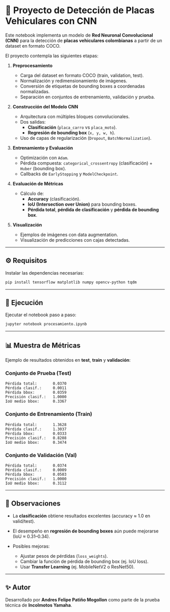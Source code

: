 # 📘 Proyecto de Detección de Placas Vehiculares con CNN

Este notebook implementa un modelo de **Red Neuronal Convolucional (CNN)** para la detección de **placas vehiculares colombianas** a partir de un dataset en formato COCO.  

El proyecto contempla las siguientes etapas:

1. **Preprocesamiento**  
   - Carga del dataset en formato COCO (train, validation, test).  
   - Normalización y redimensionamiento de imágenes.  
   - Conversión de etiquetas de bounding boxes a coordenadas normalizadas.  
   - Separación en conjuntos de entrenamiento, validación y prueba.  

2. **Construcción del Modelo CNN**  
   - Arquitectura con múltiples bloques convolucionales.  
   - Dos salidas:  
     - **Clasificación** (`placa_carro` vs `placa_moto`).  
     - **Regresión de bounding box** (`x, y, w, h`).  
   - Uso de capas de regularización (`Dropout`, `BatchNormalization`).  

3. **Entrenamiento y Evaluación**  
   - Optimización con `Adam`.  
   - Pérdida compuesta: `categorical_crossentropy` (clasificación) + `Huber` (bounding box).  
   - Callbacks de `EarlyStopping` y `ModelCheckpoint`.  

4. **Evaluación de Métricas**  
   - Cálculo de:  
     - **Accuracy** (clasificación).  
     - **IoU (Intersection over Union)** para bounding boxes.  
     - **Pérdida total**, **pérdida de clasificación** y **pérdida de bounding box**.  

5. **Visualización**  
   - Ejemplos de imágenes con data augmentation.  
   - Visualización de predicciones con cajas detectadas.  

---

## ⚙️ Requisitos

Instalar las dependencias necesarias:

```bash
pip install tensorflow matplotlib numpy opencv-python tqdm
````

---

## 🚀 Ejecución

Ejecutar el notebook paso a paso:

```bash
jupyter notebook procesamiento.ipynb
```

---

## 📊 Muestra de Métricas

Ejemplo de resultados obtenidos en **test**, **train** y **validación**:

### Conjunto de Prueba (Test)

```
Pérdida total:       0.0370
Pérdida clasif.:     0.0011
Pérdida bbox:        0.0359
Precisión clasif.:   1.0000
IoU medio bbox:      0.3367
```

### Conjunto de Entrenamiento (Train)

```
Pérdida total:       1.3628
Pérdida clasif.:     1.3037
Pérdida bbox:        0.0333
Precisión clasif.:   0.8208
IoU medio bbox:      0.3474
```

### Conjunto de Validación (Val)

```
Pérdida total:       0.0374
Pérdida clasif.:     0.0009
Pérdida bbox:        0.0503
Precisión clasif.:   1.0000
IoU medio bbox:      0.3112
```

---

## 📌 Observaciones

* La **clasificación** obtiene resultados excelentes (accuracy ≈ 1.0 en valid/test).
* El desempeño en **regresión de bounding boxes** aún puede mejorarse (IoU ≈ 0.31–0.34).
* Posibles mejoras:

  * Ajustar pesos de pérdidas (`loss_weights`).
  * Cambiar la función de pérdida de bounding box (ej. IoU loss).
  * Usar **Transfer Learning** (ej. MobileNetV2 o ResNet50).

---

## ✨ Autor

Desarrollado por **Andres Felipe Patiño Mogollon** como parte de la prueba técnica de **Incolmotos Yamaha**.
